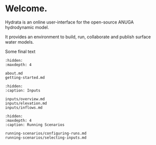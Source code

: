 # Welcome.

Hydrata is an online user-interface for the open-source ANUGA hydrodynamic model.

It provides an environment to build, run, collaborate and publish surface water models.

Some final text

```{toctree}
:hidden:
:maxdepth: 4

about.md
getting-started.md
```

```{toctree}
:hidden:
:caption: Inputs

inputs/overview.md
inputs/elevation.md
inputs/inflows.md
```

```{toctree}
:hidden:
:maxdepth: 4
:caption: Running Scenarios

running-scenarios/configuring-runs.md
running-scenarios/selecting-inputs.md
```